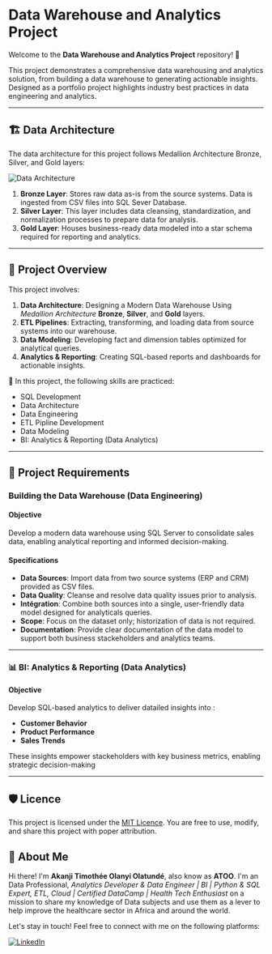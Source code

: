 # Data Warehouse and Analytics Project
Welcome to the  **Data Warehouse and Analytics Project** repository! 🚀

This project demonstrates a comprehensive data warehousing and analytics solution, from building a data warehouse to generating actionable insights. Designed as a portfolio project highlights industry best practices in data engineering and analytics.


---
## 🏗️ Data Architecture
The data architecture for this project follows Medallion Architecture Bronze, Silver, and Gold layers:

![Data Architecture](docs/'Data_Architecture_Design')

1. **Bronze Layer**: Stores raw data as-is from the source systems. Data is ingested from CSV files into SQL Sever Database.
2. **Silver Layer**: This layer includes data cleansing, standardization, and normalization processes to prepare data for analysis.
3. **Gold Layer**: Houses business-ready data modeled into a star schema required for reporting and analytics.

---
## 📖 Project Overview
This project involves: 
1. **Data Architecture**: Designing a Modern Data Warehouse Using *Medallion Architecture* **Bronze**, **Silver**, and **Gold** layers.
2. **ETL Pipelines**: Extracting, transforming, and loading data from source systems into our warehouse.
3. **Data Modeling**: Developing fact and dimension tables optimized for analytical queries.
4. **Analytics & Reporting**: Creating SQL-based reports and dashboards for actionable insights.

🎯 In this project, the following skills are practiced:
- SQL Development
- Data Architecture
- Data Engineering
- ETL Pipline Development
- Data Modeling
- BI: Analytics & Reporting (Data Analytics)

---
## 🚀 Project Requirements

### Building the Data Warehouse (Data Engineering)

#### Objective
Develop a modern data warehouse using SQL Server to consolidate sales data, enabling analytical reporting and informed decision-making.

#### Specifications
- **Data Sources**: Import data from two source systems (ERP and CRM) provided as CSV files.
- **Data Quality**: Cleanse and resolve data quality issues prior to analysis.
- **Intégration**: Combine both sources into a single, user-friendly data model designed for analyticals queries.
- **Scope**: Focus on the dataset only; historization of data is not required.
- **Documentation**: Provide clear documentation of the data model to support both business stackeholders and analytics teams.

---

### 📊 BI: Analytics & Reporting (Data Analytics)

#### Objective
Develop SQL-based analytics to deliver datailed insights into :
- **Customer Behavior**
- **Product Performance**
- **Sales Trends**

These insights empower stackeholders with key business metrics, enabling strategic decision-making

---
## 🛡️ Licence

This project is licensed under the [MIT Licence](LICENSE). You are free to use, modify, and share this project with poper attribution.

## 🌟 About Me

Hi there! I'm **Akanji Timothée Olanyi Olatundé**, also know as **ATOO**. I'm an Data Professional, *Analytics Developer & Data Engineer | BI | Python & SQL Expert, ETL, Cloud | Certified DataCamp | Health Tech Enthusiast* on a mission to share my knowledge of Data subjects and use them as a lever to help improve the healthcare sector in Africa and around the world.

Let's stay in touch! Feel free to connect with me on the following platforms:

[![LinkedIn](https://img.shields.io/badge/LinkedIn-0077B5?style=for-the-badge&logo=linkedin&logoColor=white)](https://linkedin.com/in/timothee-olanyi-akanji/)
